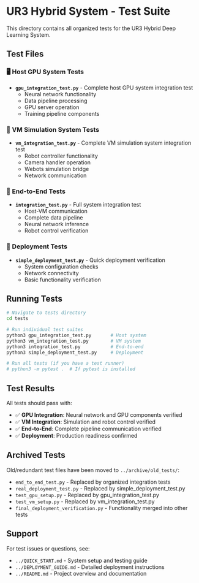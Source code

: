 # UR3 Hybrid System - Test Suite

This directory contains all organized tests for the UR3 Hybrid Deep Learning System.

## Test Files

### 🖥️ Host GPU System Tests
- **`gpu_integration_test.py`** - Complete host GPU system integration test
  - Neural network functionality
  - Data pipeline processing
  - GPU server operation
  - Training pipeline components

### 🤖 VM Simulation System Tests  
- **`vm_integration_test.py`** - Complete VM simulation system integration test
  - Robot controller functionality
  - Camera handler operation
  - Webots simulation bridge
  - Network communication

### 🔄 End-to-End Tests
- **`integration_test.py`** - Full system integration test
  - Host-VM communication
  - Complete data pipeline
  - Neural network inference
  - Robot control verification

### 🚀 Deployment Tests
- **`simple_deployment_test.py`** - Quick deployment verification
  - System configuration checks
  - Network connectivity
  - Basic functionality verification

## Running Tests

```bash
# Navigate to tests directory
cd tests

# Run individual test suites
python3 gpu_integration_test.py       # Host system
python3 vm_integration_test.py        # VM system  
python3 integration_test.py           # End-to-end
python3 simple_deployment_test.py     # Deployment

# Run all tests (if you have a test runner)
# python3 -m pytest .  # If pytest is installed
```

## Test Results

All tests should pass with:
- ✅ **GPU Integration**: Neural network and GPU components verified
- ✅ **VM Integration**: Simulation and robot control verified
- ✅ **End-to-End**: Complete pipeline communication verified
- ✅ **Deployment**: Production readiness confirmed

## Archived Tests

Old/redundant test files have been moved to `../archive/old_tests/`:
- `end_to_end_test.py` - Replaced by organized integration tests
- `real_deployment_test.py` - Replaced by simple_deployment_test.py
- `test_gpu_setup.py` - Replaced by gpu_integration_test.py
- `test_vm_setup.py` - Replaced by vm_integration_test.py
- `final_deployment_verification.py` - Functionality merged into other tests

## Support

For test issues or questions, see:
- `../QUICK_START.md` - System setup and testing guide
- `../DEPLOYMENT_GUIDE.md` - Detailed deployment instructions
- `../README.md` - Project overview and documentation
